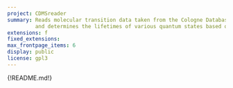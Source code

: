 ```yaml
---
project: CDMSreader
summary: Reads molecular transition data taken from the Cologne Database for Molecular Spectroscopy ([CDMS](https://cdms.astro.uni-koeln.de/)) catalogue
         and determines the lifetimes of various quantum states based on the provided information.
extensions: f
fixed_extensions:
max_frontpage_items: 6
display: public
license: gpl3
---
```


{!README.md!}
